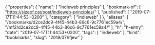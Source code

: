 {
  "properties": {
    "name": [
      "Indieweb principles"
    ],
    "bookmark-of": [
      "https://sizeof.cat/post/indieweb-principles/"
    ],
    "published": [
      "2019-07-17T11:44:53+0200"
    ],
    "category": [
      "indieweb"
    ]
  },
  "aliases": [
    "/bookmarks/d2ce2dc9-4f45-44b3-86c6-9c7761ec59a4/",
    "/mf2/d2ce2dc9-4f45-44b3-86c6-9c7761ec59a4/"
  ],
  "h": "h-entry",
  "date": "2019-07-17T11:44:53+0200",
  "tags": [
    "indieweb"
  ],
  "kind": "bookmarks",
  "slug": "2019/07/ifjew"
}
